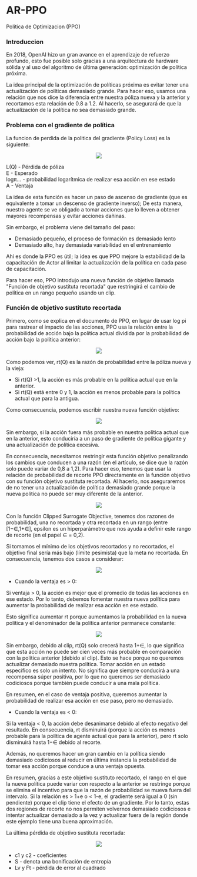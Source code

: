 # AR-PPO
Politica de Optimizacion (PPO)
### Introduccion ###

En 2018, OpenAI hizo un gran avance en el aprendizaje de refuerzo profundo, esto fue posible solo gracias a una arquitectura de hardware sólida y al uso del algoritmo de última generación: optimización de política próxima.

La idea principal de la optimización de políticas próxima es evitar tener una actualización de políticas demasiado grande. Para hacer eso, usamos una relación que nos dice la diferencia entre nuestra póliza nueva y la anterior y recortamos esta relación de 0.8 a 1.2. Al hacerlo, se asegurará de que la actualización de la política no sea demasiado grande.

### Problema con el gradiente de política ###

La funcion de perdida de la politica del gradiente (Policy Loss) es la siguiente:  

<p align="center">
  <img src="https://user-images.githubusercontent.com/95035101/198849592-02065d58-e490-4e8a-b6d9-58f4f3aaa4d5.svg">
</p>

L(Q) - Pérdida de póliza  
E - Esperado  
logπ... - probabilidad logarítmica de realizar esa acción en ese estado  
A - Ventaja  

La idea de esta función es hacer un paso de ascenso de gradiente (que es equivalente a tomar un descenso de gradiente inverso); De esta manera, nuestro agente se ve obligado a tomar acciones que lo lleven a obtener mayores recompensas y evitar acciones dañinas.

Sin embargo, el problema viene del tamaño del paso:  
* Demasiado pequeño, el proceso de formación es demasiado lento  
* Demasiado alto, hay demasiada variabilidad en el entrenamiento  

Ahí es donde la PPO es útil; la idea es que PPO mejore la estabilidad de la capacitación de Actor al limitar la actualización de la política en cada paso de capacitación.

Para hacer eso, PPO introdujo una nueva función de objetivo llamada "Función de objetivo sustituta recortada" que restringirá el cambio de política en un rango pequeño usando un clip.

### Función de objetivo sustituto recortada ###

Primero, como se explica en el documento de PPO, en lugar de usar log pi para rastrear el impacto de las acciones, PPO usa la relación entre la probabilidad de acción bajo la política actual dividida por la probabilidad de acción bajo la política anterior:

<p align="center">
  <img src="https://user-images.githubusercontent.com/95035101/198849914-7c82b0ca-2cf9-42d4-b90a-077180774e46.svg">
</p>

Como podemos ver, rt(Q) es la razón de probabilidad entre la póliza nueva y la vieja:  
  
* Si rt(Q) >1, la acción es más probable en la política actual que en la anterior.  
* Si rt(Q) está entre 0 y 1, la acción es menos probable para la política actual que para la antigua.  
  
Como consecuencia, podemos escribir nuestra nueva función objetivo:  

<p align="center">
  <img src="https://user-images.githubusercontent.com/95035101/198853047-eff82ca7-729a-4961-98f6-b459627d1946.svg">
</p>

Sin embargo, si la acción fuera más probable en nuestra política actual que en la anterior, esto conduciría a un paso de gradiente de política gigante y una actualización de política excesiva.

En consecuencia, necesitamos restringir esta función objetivo penalizando los cambios que conducen a una razón (en el artículo, se dice que la razón solo puede variar de 0,8 a 1,2). Para hacer eso, tenemos que usar la relación de probabilidad de recorte PPO directamente en la función objetivo con su función objetivo sustituta recortada. Al hacerlo, nos aseguraremos de no tener una actualización de política demasiado grande porque la nueva política no puede ser muy diferente de la anterior.

<p align="center">
  <img src="https://user-images.githubusercontent.com/95035101/198853067-84ee1ed2-d3f0-466f-a0b5-844fc8139878.svg">
</p>

Con la función Clipped Surrogate Objective, tenemos dos razones de probabilidad, una no recortada y otra recortada en un rango (entre [1−∈,1+∈], epsilon es un hiperparámetro que nos ayuda a definir este rango de recorte (en el papel ∈ = 0,2).

Si tomamos el mínimo de los objetivos recortados y no recortados, el objetivo final sería más bajo (límite pesimista) que la meta no recortada. En consecuencia, tenemos dos casos a considerar:

<p align="center">
  <img src="https://user-images.githubusercontent.com/95035101/198853177-b3ff319a-0b5c-451d-86e7-c11eb1e10ecf.png">
</p>

* Cuando la ventaja es > 0:
  
Si ventaja > 0, la acción es mejor que el promedio de todas las acciones en ese estado. Por lo tanto, debemos fomentar nuestra nueva política para aumentar la probabilidad de realizar esa acción en ese estado.
  
Esto significa aumentar rt porque aumentamos la probabilidad en la nueva política y el denominador de la política anterior permanece constante:  

<p align="center">
  <img src="https://user-images.githubusercontent.com/95035101/198853235-9c8365e0-dc7e-42ba-8a51-38bc8e6c1ce2.svg">
</p>
  
Sin embargo, debido al clip, rt(Q) solo crecerá hasta 1+∈, lo que significa que esta acción no puede ser cien veces más probable en comparación con la política anterior (debido al clip). Esto se hace porque no queremos actualizar demasiado nuestra política. Tomar acción en un estado específico es solo un intento. No significa que siempre conducirá a una recompensa súper positiva, por lo que no queremos ser demasiado codiciosos porque también puede conducir a una mala política.
  
En resumen, en el caso de ventaja positiva, queremos aumentar la probabilidad de realizar esa acción en ese paso, pero no demasiado.

* Cuando la ventaja es < 0:
  
Si la ventaja < 0, la acción debe desanimarse debido al efecto negativo del resultado. En consecuencia, rt disminuirá (porque la acción es menos probable para la política de agente actual que para la anterior), pero rt solo disminuirá hasta 1−∈ debido al recorte.

Además, no queremos hacer un gran cambio en la política siendo demasiado codiciosos al reducir en última instancia la probabilidad de tomar esa acción porque conduce a una ventaja opuesta.

En resumen, gracias a este objetivo sustituto recortado, el rango en el que la nueva política puede variar con respecto a la anterior se restringe porque se elimina el incentivo para que la razón de probabilidad se mueva fuera del intervalo. Si la relación es > 1+e o < 1-e, el gradiente será igual a 0 (sin pendiente) porque el clip tiene el efecto de un gradiente. Por lo tanto, estas dos regiones de recorte no nos permiten volvernos demasiado codiciosos e intentar actualizar demasiado a la vez y actualizar fuera de la región donde este ejemplo tiene una buena aproximación.
  
La última pérdida de objetivo sustituta recortada:
  
<p align="center">
  <img src="https://user-images.githubusercontent.com/95035101/198853429-a4fe38d4-7a57-4dfa-af37-36b2f6ae0875.svg">
</p>

* c1 y c2 - coeficientes  
* S - denota una bonificación de entropía  
* Lv y Ft - pérdida de error al cuadrado  
